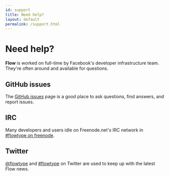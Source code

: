 ```yaml
---
id: support
title: Need help?
layout: default
permalink: /support.html
---
```


# Need help?

**Flow** is worked on full-time by Facebook's developer infrastructure team. They're often around and available for questions.

## GitHub issues

The [GitHub issues](https://github.com/facebook/flow/issues) page is a good place to ask questions, find answers, and report issues.

## IRC

Many developers and users idle on Freenode.net's IRC network in [#flowtype on freenode](irc://chat.freenode.net/flowtype).

## Twitter

[@flowtype](https://twitter.com/flowtype) and [#flowtype](https://twitter.com/search?q=%23flowtype) on Twitter are used to keep up with the latest Flow news.

<div><a class="twitter-timeline" data-dnt="true" data-chrome="nofooter noheader transparent" href="https://twitter.com/search?q=%23flowtype" data-widget-id="533713158771183616"></a></div>
